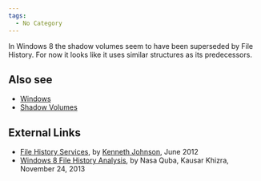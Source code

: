 ```yaml
---
tags:
  - No Category
---
```

In Windows 8 the shadow volumes seem to have been superseded by File
History. For now it looks like it uses similar structures as its
predecessors.

## Also see

- [Windows](windows.md)
- [Shadow Volumes](windows_shadow_volumes.md)

## External Links

- [File History
  Services](https://docs.google.com/file/d/0B3HVXW6sJsoCS09qZjFOUTdvTjg/edit?pli=1),
  by [Kenneth Johnson](kenneth_johnson.md), June 2012
- [Windows 8 File History
  Analysis](http://articles.forensicfocus.com/2013/11/24/2869/), by Nasa
  Quba, Kausar Khizra, November 24, 2013